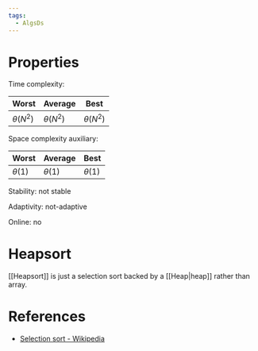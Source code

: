 ```yaml
---
tags:
  - AlgsDs
---
```


# Properties

Time complexity:

| Worst | Average | Best |
| --- | --- | --- |
| $\theta(N^2)$ | $\theta(N^2)$ | $\theta(N^2)$ |

Space complexity auxiliary:

| Worst | Average | Best |
| --- | --- | --- |
| $\theta(1)$ | $\theta(1)$ | $\theta(1)$ |

Stability: not stable

Adaptivity: not-adaptive

Online: no

# Heapsort

[[Heapsort]] is just a selection sort backed by a [[Heap|heap]] rather than array.

# References

- [Selection sort - Wikipedia](https://en.wikipedia.org/wiki/Selection_sort)
